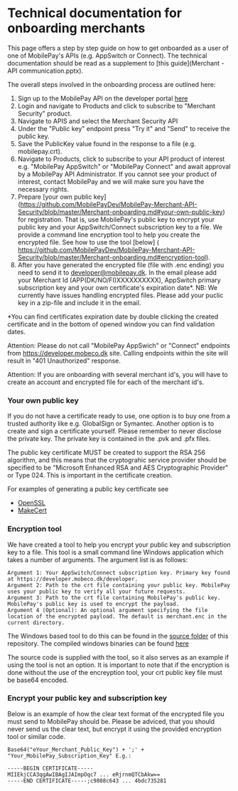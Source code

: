 ﻿# Technical documentation for onboarding merchants
This page offers a step by step guide on how to get onboarded as a user of one of MobilePay's APIs (e.g. AppSwitch or Connect). The technical documentation should be read as a supplement to [this guide](Merchant - API communication.pptx).

The overall steps involved in the onboarding process are outlined here:

1.	Sign up to the MobilePay API on the developer portal [here](https://developer.mobeco.dk)
2.	Login and navigate to Products and click to subscribe to "Merchant Security" product.
3.	Navigate to APIS and select the Merchant Security API
4.	Under the "Public key" endpoint press "Try it" and "Send" to receive the public key.
5.	Save the PublicKey value found in the response to a file (e.g. mobilepay.crt).
6.	Navigate to Products, click to subscribe to your API product of interest e.g. "MobilePay AppSwitch" or "MobilePay Connect" and await approval by a MobilePay API Administrator. If you cannot see your product of interest, contact MobilePay and we will make sure you have the necessary rights.
7.	Prepare [your own public key] (https://github.com/MobilePayDev/MobilePay-Merchant-API-Security/blob/master/Merchant-onboarding.md#your-own-public-key) for registration. That is, use MobilePay's public key to encrypt your public key and your AppSwitch/Connect subscription key to a file. We provide a command line encryption tool to help you create the encrypted file. See how to use the tool [below] ( https://github.com/MobilePayDev/MobilePay-Merchant-API-Security/blob/master/Merchant-onboarding.md#encryption-tool).
8. After you have generated the encrypted file (file with .enc ending) you need to send it to developer@mobilepay.dk. In the email please add your Merchant Id (APP(DK/NO/FI)XXXXXXXXXX), AppSwitch primary subscription key and your own certificate's expiration date*.
NB: We currently have issues handling encrypted files. Please add your puclic key in a zip-file and include it in the email. 

*You can find certificates expiration date by double clicking the created certificate and in the bottom of opened window you can find validation dates.

Attention: Please do not call "MobilePay AppSwich" or "Connect" endpoints from https://developer.mobeco.dk site. Calling endpoints within the site will result in "401 Unauthorized" response. 

Attention: If you are onboarding with several merchant id's, you will have to create an account and encrypted file for each of the merchant id's.

### Your own public key
If you do not have a certificate ready to use, one option is to buy one from a trusted authority like e.g. GlobalSign or Symantec. Another option is to create and sign a certificate yourself. Please remember to never disclose the private key. The private key is contained in the .pvk and .pfx files.

The public key certificate MUST be created to support the RSA 256 algorithm, and this means that the cryptograhic service provider should be specified to be "Microsoft Enhanced RSA and AES Cryptographic Provider" or Type 024. This is important in the certificate creation.

For examples of generating a public key certificate see
- [OpenSSL](https://github.com/MobilePayDev/MobilePay-Merchant-API-Security/blob/master/CreateCertificateExamples/OpenSSL.txt)
- [MakeCert](https://github.com/MobilePayDev/MobilePay-Merchant-API-Security/blob/master/CreateCertificateExamples/makeCert.cmd)

### Encryption tool
We have created a tool to help you encrypt your public key and subscription key to a file. This tool is a small command line Windows application which takes a number of arguments. The argument list is as follows:</br>

	Argument 1: Your AppSwitch/Connect subscription key. Primary key found at https://developer.mobeco.dk/developer.
	Argument 2: Path to the crt file containing your public key. MobilePay uses your public key to verify all your future requests.
	Argument 3: Path to the crt file containing MobilePay's public key. MobilePay's public key is used to encrypt the payload.
	Argument 4 (Optional): An optional argument specifying the file location of the encrypted payload. The default is merchant.enc in the current directory.

The Windows based tool to do this can be found in the [source folder](https://github.com/MobilePayDev/MobilePay-Merchant-API-Security/tree/master/Encrypter/Source) of this repository.
The compiled windows binaries can be found [here](https://github.com/MobilePayDev/MobilePay-Merchant-API-Security/tree/master/Encrypter/Bin)

The source code is supplied with the tool, so it also serves as an example if using the tool is not an option. It is important to note that if the encryption is done without the use of the encreyption tool, your crt public key file must be base64 encoded.

### Encrypt your public key and subscription key

Below is an example of how the clear text format of the encrypted file you must send to MobilePay should be. Please be adviced, that you should never send us the clear text, but encrypt it using the provided encryption tool or similar code.

	Base64("eYour_Merchant_Public_Key") + ';' + "Your_MobilePay_Subscription_Key" E.g.:
	
	-----BEGIN CERTIFICATE-----
	MIIEkjCCA3qgAwIBAgIJAImpOqc7 ... eRjrnmQTCbAkw==
	-----END CERTIFICATE-----;c9808c643 ... 4bdc735281
